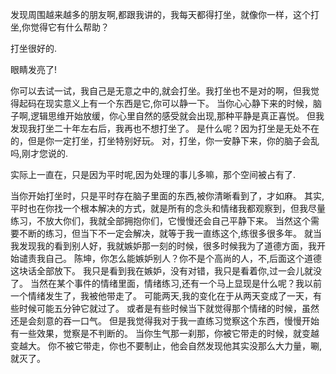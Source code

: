 发现周围越来越多的朋友啊,都跟我讲的，我每天都得打坐，就像你一样，这个打坐,你觉得它有什么帮助？

打坐很好的.

眼睛发亮了!

你可以去试一试，我自己是无意之中的,就会打坐。我打坐也不是对的啊，但我觉得起码在现实意义上有一个东西是它,你可以静一下。
当你心心静下来的时候，脑子啊,逻辑思维开始放缓，你心里自然的感受就会出现,那种平静是真正喜悦。
但我发现我打坐二十年左右后，我再也不想打坐了。
是什么呢？因为打坐是无处不在的，但是你一定打坐，打坐特别好玩。
对，打坐，你一安静下来，你的脑子会乱吗,刚才您说的.

实际上一直在，只是因为平时呢,因为处理的事儿多嘛，那个空间被占有了.

当你开始打坐时，只是平时存在脑子里面的东西,被你清晰看到了，才如麻。
其实,平时也在你找一个根本解决的方式，就是所有的念头和情绪我都观察到，但我尽量练习，不放大你们，我就全部拥抱你们，它慢慢还会自己平静下来。
当然这个需要不断的练习，但当下不一定会解决，就等于我一直练这个,练很多很多年。
就当我发现我的看到别人好，我就嫉妒那一刻的时候，很多时候我为了道德方面，我开始谴责我自己。
陈坤，你怎么能嫉妒别人？你不是个高尚的人，不,后面这个道德这块话全部放下。
我只是看到我在嫉妒，没有对错，我只是看着你,过一会儿就没了。
当然在某个事件的情绪里面，情绪练习,还有一个马上显现是什么呢？我以前一个情绪发生了，我被他带走了。
可能两天,我的变化在于从两天变成了一天，有些时候可能五分钟它就过了。
或者是有些时候当下就觉得那个情绪的时候，虽然还是会刻意的吞一口气。
但是我觉得我对于我一直练习觉察这个东西，慢慢开始有一些效果，觉察是不判断的。
当你生气那一刹那，你被它带走的时候，就变越变越大。
你不被它带走，你也不要制止，他会自然发现他其实没那么大力量，唰,就灭了。
